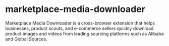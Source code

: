 # marketplace-media-downloader
Marketplace Media Downloader is a cross-browser extension that helps businesses, product scouts, and e-commerce sellers quickly download product images and videos from leading sourcing platforms such as Alibaba and Global Sources.
